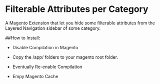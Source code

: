 Filterable Attributes per Category
========

A Magento Extension that let you hide some filterable attributes from the Layered Navigation sidebar of some category. 

##How to Install:
- Disable Compilation in Magento
- Copy the /app/ folders to your magento root folder.

- Eventually Re-enable Compilation
- Empy Magento Cache
